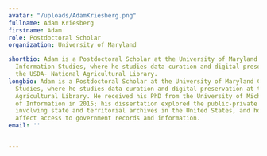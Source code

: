 ```yaml
---
avatar: "/uploads/AdamKriesberg.png"
fullname: Adam Kriesberg
firstname: Adam
role: Postdoctoral Scholar
organization: University of Maryland

shortbio: Adam is a Postdoctoral Scholar at the University of Maryland College of
  Information Studies, where he studies data curation and digital preservation at
  the USDA- National Agricultural Library.
longbio: Adam is a Postdoctoral Scholar at the University of Maryland College of Information
  Studies, where he studies data curation and digital preservation at the USDA- National
  Agricultural Library. He received his PhD from the University of Michigan School
  of Information in 2015; his dissertation explored the public-private partnerships
  involving state and territorial archives in the United States, and how these relationships
  affect access to government records and information.
email: ''


---
```

